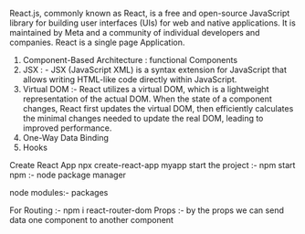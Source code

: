 React.js, commonly known as React, is a free and open-source JavaScript library for building user interfaces (UIs) for web and native applications. It is maintained by Meta and a community of individual developers and companies.
React is a single page Application. 

1. Component-Based Architecture : functional Components 
2. JSX : - JSX (JavaScript XML) is a syntax extension for JavaScript that allows writing HTML-like code directly within JavaScript. 
3. Virtual DOM :- React utilizes a virtual DOM, which is a lightweight representation of the actual DOM. When the state of a component changes, React first updates the virtual DOM, then efficiently calculates the minimal changes needed to update the real DOM, leading to improved performance.
4. One-Way Data Binding
5. Hooks



Create React App
npx create-react-app myapp
start the project :- npm start
npm :- node package manager

node modules:- packages 


For Routing :-  npm i react-router-dom
Props :- by the props we can send data one component to another component
